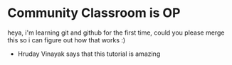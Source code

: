 # Community Classroom is OP

heya, i'm learning git and github for the first time, could you please merge this so i can figure out how that works :)
- Hruday Vinayak says that this tutorial is amazing


